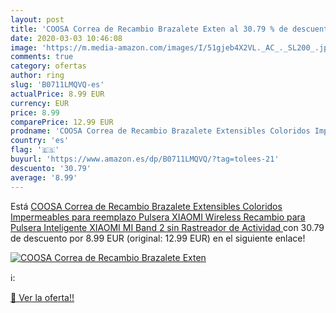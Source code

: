 ```yaml
---
layout: post
title: 'COOSA Correa de Recambio Brazalete Exten al 30.79 % de descuento'
date: 2020-03-03 10:46:08
image: 'https://m.media-amazon.com/images/I/51gjeb4X2VL._AC_._SL200_.jpg'
comments: true
category: ofertas
author: ring
slug: 'B0711LMQVQ-es'
actualPrice: 8.99 EUR
currency: EUR
price: 8.99
comparePrice: 12.99 EUR
prodname: 'COOSA Correa de Recambio Brazalete Extensibles Coloridos Impermeables para reemplazo Pulsera XIAOMI Wireless Recambio para Pulsera Inteligente XIAOMI MI Band 2  sin Rastreador de Actividad '
country: 'es'
flag: '🇪🇸'
buyurl: 'https://www.amazon.es/dp/B0711LMQVQ/?tag=tolees-21'
descuento: '30.79'
average: '8.99'
---
```


Está [COOSA Correa de Recambio Brazalete Extensibles Coloridos Impermeables para reemplazo Pulsera XIAOMI Wireless Recambio para Pulsera Inteligente XIAOMI MI Band 2  sin Rastreador de Actividad ](https://www.amazon.es/dp/B0711LMQVQ/?tag=tolees-21) con 30.79 de descuento por 8.99 EUR (original: 12.99 EUR) en el siguiente enlace!

[![COOSA Correa de Recambio Brazalete Exten](https://m.media-amazon.com/images/I/51gjeb4X2VL._AC_._SL200_.jpg)](https://www.amazon.es/dp/B0711LMQVQ/?tag=tolees-21)

ℹ️:


[🛒 Ver la oferta!!](https://www.amazon.es/dp/B0711LMQVQ/?tag=tolees-21)
